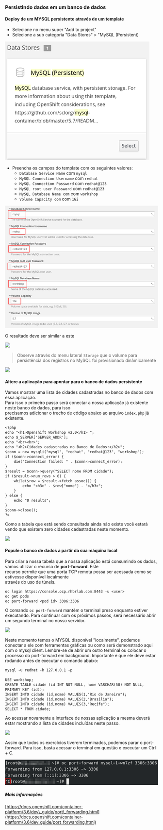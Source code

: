 ### Persistindo dados em um banco de dados

#### Deploy de um MYSQL persistente através de um template

* Selecione no menu super "Add to project"
* Selecione a sub categoria "Data Stores" &gt; "MySQL \(Persistent\) 

![](/assets/Selection_165.png)

* Preencha os campos do template com os seguintes valores:
  * `Database Service Name` com `mysql`
  * `MySQL Connection Username` com `redhat`
  * `MySQL Connection Password` com `redhat@123`
  * `MySQL root user Password` com `redhat@123`
  * `MySQL Database Name com` com `workshop`
  * `Volume Capacity com` com `1Gi`

![](/assets/Selection_166.png)

O resultado deve ser similar a este

![](https://storage.googleapis.com/workshop-openshift/mysql-persistent.png)

> Observe através do menu lateral `Storage` que o volume para persistência dos registros no MySQL foi provisionado dinâmicamente

![](https://storage.googleapis.com/workshop-openshift/mysql-storage.png)

#### Altere a aplicação para apontar para o banco de dados persistente

Vamos mostrar uma lista de cidades cadastradas no banco de dados com essa aplicação.  
Para isso o primeiro passo será conectar a nossa aplicação já existente neste banco de dados, para isso  
precisamos adicionar o trecho de código abaixo ao arquivo `index.php` já existente.

```
<?php
echo "<h1>Openshift Workshop v2.0</h1> ";
echo $_SERVER['SERVER_ADDR'];
echo "<br><hr>";
echo "<h2>Cidades cadastradas no Banco de Dados:</h2>";
$conn = new mysqli("mysql", "redhat", "redhat@123", "workshop");
if ($conn->connect_error) {
    die("Connection failed: " . $conn->connect_error);
}
$result = $conn->query("SELECT nome FROM cidade");
if ($result->num_rows > 0) {
    while($row = $result->fetch_assoc()) {
        echo "<h3>" . $row["nome"] . "</h3>";
    }
} else {
    echo "0 results";
}
$conn->close();
?>
```

Como a tabela que está sendo consultada ainda não existe você estará vendo que existem zero cidades cadastradas neste momento.

![](https://storage.googleapis.com/workshop-openshift/app-zero-result.png)

#### Popule o banco de dados a partir da sua máquina local

Para criar a nossa tabela que a nossa aplicação está consumindo os dados, vamos utilizar o recurso de **port-forward**. Este  
recurso permite que uma porta TCP remota possa ser acessada como se estivesse disponível localmente  
através do uso de túnels.

```
oc login https://console.ocp.rhbrlab.com:8443 -u <user>
oc get pods 
oc port-forward <pod id> 3306:3306
```

O comando `oc port-forward` mantém o terminal preso enquanto estiver executando. Para continuar com os próximos passos, será necessário abrir um segundo terminal no nosso servidor.

![](https://storage.googleapis.com/workshop-openshift/port-forward.png)

Neste momento temos o MYSQL disponível "localmente", podemos conectar a ele com ferramentas gráficas ou como será demonstrado aqui com o mysql client. Lembre-se de abrir um outro terminal ou colocar o processo do port-forward em background. Importante é que ele deve estar rodando antes de executar o comando abaixo:

```
mysql -u redhat -h 127.0.0.1 -p

USE workshop;
CREATE TABLE cidade (id INT NOT NULL, nome VARCHAR(50) NOT NULL, PRIMARY KEY (id));
INSERT INTO cidade (id,nome) VALUES(1,"Rio de Janeiro");
INSERT INTO cidade (id,nome) VALUES(2,"Brasilia");
INSERT INTO cidade (id,nome) VALUES(3,"Recife");
SELECT * FROM cidade;
```

Ao acessar novamente a interface de nossas aplicação a mesma deverá estar mostrando a lista de cidades incluídas neste passo.

![](https://storage.googleapis.com/workshop-openshift/app-with-results.png)

Assim que todos os exercícios tiverem terminados, podemos parar o port-forward. Para isso, basta acessar o terminal em questão e executar um Ctrl + C.

![](/assets/Selection_164.png)

##### Mais informações

[https://docs.openshift.com/container-platform/3.6/dev\_guide/port\_forwarding.html](https://docs.openshift.com/container-platform/3.6/dev_guide/port_forwarding.html)

